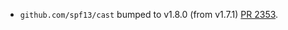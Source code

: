 * `github.com/spf13/cast` bumped to v1.8.0 (from v1.7.1) [PR 2353](https://github.com/provenance-io/provenance/pull/2353).
